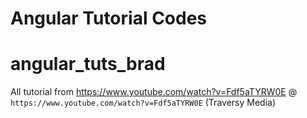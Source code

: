 # Angular Tutorial Codes

# angular_tuts_brad

All tutorial from https://www.youtube.com/watch?v=Fdf5aTYRW0E @ `https://www.youtube.com/watch?v=Fdf5aTYRW0E` (Traversy Media)
